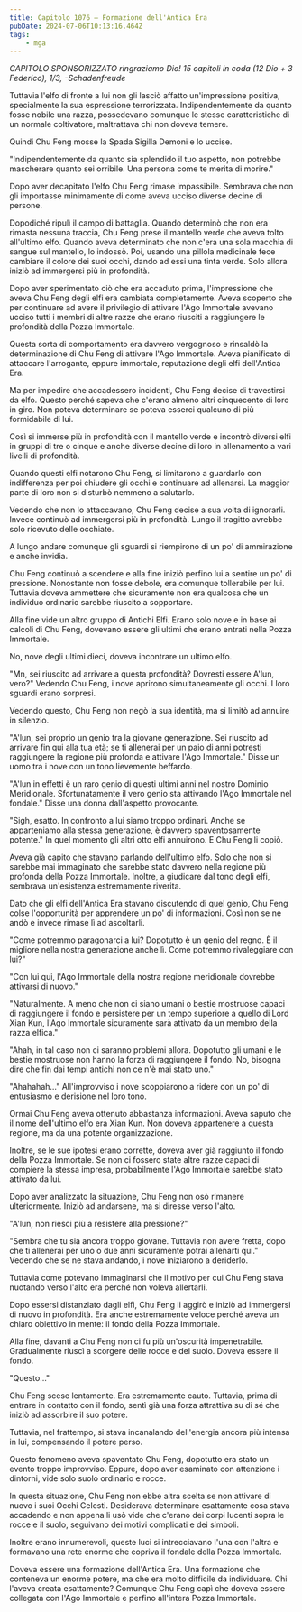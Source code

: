 ```yaml
---
title: Capitolo 1076 – Formazione dell'Antica Era
pubDate: 2024-07-06T10:13:16.464Z
tags:
    - mga
---
```



<em>CAPITOLO SPONSORIZZATO ringraziamo Dio!
15 capitoli in coda (12 Dio + 3 Federico), 1/3,
-Schadenfreude</em>


Tuttavia l'elfo di fronte a lui non gli lasciò affatto un'impressione positiva, specialmente la sua espressione terrorizzata. Indipendentemente da quanto fosse nobile una razza, possedevano comunque le stesse caratteristiche di un normale coltivatore, maltrattava chi non doveva temere.


Quindi Chu Feng mosse la Spada Sigilla Demoni e lo uccise.


"Indipendentemente da quanto sia splendido il tuo aspetto, non potrebbe mascherare quanto sei orribile. Una persona come te merita di morire."


Dopo aver decapitato l'elfo Chu Feng rimase impassibile. Sembrava che non gli importasse minimamente di come aveva ucciso diverse decine di persone.


Dopodiché ripulì il campo di battaglia. Quando determinò che non era rimasta nessuna traccia, Chu Feng prese il mantello verde che aveva tolto all'ultimo elfo. Quando aveva determinato che non c'era una sola macchia di sangue sul mantello, lo indossò. Poi, usando una pillola medicinale fece cambiare il colore dei suoi occhi, dando ad essi una tinta verde. Solo allora iniziò ad immergersi più in profondità.


Dopo aver sperimentato ciò che era accaduto prima, l'impressione che aveva Chu Feng degli elfi era cambiata completamente. Aveva scoperto che per continuare ad avere il privilegio di attivare l'Ago Immortale avevano ucciso tutti i membri di altre razze che erano riusciti a raggiungere le profondità della Pozza Immortale.


Questa sorta di comportamento era davvero vergognoso e rinsaldò la determinazione di Chu Feng di attivare l'Ago Immortale. Aveva pianificato di attaccare l'arrogante, eppure immortale, reputazione degli elfi dell'Antica Era.


Ma per impedire che accadessero incidenti, Chu Feng decise di travestirsi da elfo. Questo perché sapeva che c'erano almeno altri cinquecento di loro in giro. Non poteva determinare se poteva esserci qualcuno di più formidabile di lui.


Così si immerse più in profondità con il mantello verde e incontrò diversi elfi in gruppi di tre o cinque e anche diverse decine di loro in allenamento a vari livelli di profondità.


Quando questi elfi notarono Chu Feng, si limitarono a guardarlo con indifferenza per poi chiudere gli occhi e continuare ad allenarsi. La maggior parte di loro non si disturbò nemmeno a salutarlo.


Vedendo che non lo attaccavano, Chu Feng decise a sua volta di ignorarli. Invece continuò ad immergersi più in profondità. Lungo il tragitto avrebbe solo ricevuto delle occhiate.


A lungo andare comunque gli sguardi si riempirono di un po' di ammirazione e anche invidia.


Chu Feng continuò a scendere e alla fine iniziò perfino lui a sentire un po' di pressione. Nonostante non fosse debole, era comunque tollerabile per lui. Tuttavia doveva ammettere che sicuramente non era qualcosa che un individuo ordinario sarebbe riuscito a sopportare.


Alla fine vide un altro gruppo di Antichi Elfi. Erano solo nove e in base ai calcoli di Chu Feng, dovevano essere gli ultimi che erano entrati nella Pozza Immortale.


No, nove degli ultimi dieci, doveva incontrare un ultimo elfo.


"Mn, sei riuscito ad arrivare a questa profondità? Dovresti essere A'lun, vero?" Vedendo Chu Feng, i nove aprirono simultaneamente gli occhi. I loro sguardi erano sorpresi.


Vedendo questo, Chu Feng non negò la sua identità, ma si limitò ad annuire in silenzio.


"A'lun, sei proprio un genio tra la giovane generazione. Sei riuscito ad arrivare fin qui alla tua età; se ti allenerai per un paio di anni potresti raggiungere la regione più profonda e attivare l'Ago Immortale." Disse un uomo tra i nove con un tono lievemente beffardo.


"A'lun in effetti è un raro genio di questi ultimi anni nel nostro Dominio Meridionale. Sfortunatamente il vero genio sta attivando l'Ago Immortale nel fondale." Disse una donna dall'aspetto provocante.


"Sigh, esatto. In confronto a lui siamo troppo ordinari. Anche se apparteniamo alla stessa generazione, è davvero spaventosamente potente." In quel momento gli altri otto elfi annuirono. E Chu Feng li copiò.


Aveva già capito che stavano parlando dell'ultimo elfo. Solo che non si sarebbe mai immaginato che sarebbe stato davvero nella regione più profonda della Pozza Immortale. Inoltre, a giudicare dal tono degli elfi, sembrava un'esistenza estremamente riverita.


Dato che gli elfi dell'Antica Era stavano discutendo di quel genio, Chu Feng colse l'opportunità per apprendere un po' di informazioni. Così non se ne andò e invece rimase lì ad ascoltarli.


"Come potremmo paragonarci a lui? Dopotutto è un genio del regno. È il migliore nella nostra generazione anche lì. Come potremmo rivaleggiare con lui?"


"Con lui qui, l'Ago Immortale della nostra regione meridionale dovrebbe attivarsi di nuovo."


"Naturalmente. A meno che non ci siano umani o bestie mostruose capaci di raggiungere il fondo e persistere per un tempo superiore a quello di Lord Xian Kun, l'Ago Immortale sicuramente sarà attivato da un membro della razza elfica."


"Ahah, in tal caso non ci saranno problemi allora. Dopotutto gli umani e le bestie mostruose non hanno la forza di raggiungere il fondo. No, bisogna dire che fin dai tempi antichi non ce n'è mai stato uno."


"Ahahahah..." All'improvviso i nove scoppiarono a ridere con un po' di entusiasmo e derisione nel loro tono.


Ormai Chu Feng aveva ottenuto abbastanza informazioni. Aveva saputo che il nome dell'ultimo elfo era Xian Kun. Non doveva appartenere a questa regione, ma da una potente organizzazione.


Inoltre, se le sue ipotesi erano corrette, doveva aver già raggiunto il fondo della Pozza Immortale. Se non ci fossero state altre razze capaci di compiere la stessa impresa, probabilmente l'Ago Immortale sarebbe stato attivato da lui.


Dopo aver analizzato la situazione, Chu Feng non osò rimanere ulteriormente. Iniziò ad andarsene, ma si diresse verso l'alto.


"A'lun, non riesci più a resistere alla pressione?"


"Sembra che tu sia ancora troppo giovane. Tuttavia non avere fretta, dopo che ti allenerai per uno o due anni sicuramente potrai allenarti qui." Vedendo che se ne stava andando, i nove iniziarono a deriderlo.


Tuttavia come potevano immaginarsi che il motivo per cui Chu Feng stava nuotando verso l'alto era perché non voleva allertarli.


Dopo essersi distanziato dagli elfi, Chu Feng li aggirò e iniziò ad immergersi di nuovo in profondità. Era anche estremamente veloce perché aveva un chiaro obiettivo in mente: il fondo della Pozza Immortale.


Alla fine, davanti a Chu Feng non ci fu più un'oscurità impenetrabile. Gradualmente riuscì a scorgere delle rocce e del suolo. Doveva essere il fondo.


"Questo..."


Chu Feng scese lentamente. Era estremamente cauto. Tuttavia, prima di entrare in contatto con il fondo, sentì già una forza attrattiva su di sé che iniziò ad assorbire il suo potere.


Tuttavia, nel frattempo, si stava incanalando dell'energia ancora più intensa in lui, compensando il potere perso.


Questo fenomeno aveva spaventato Chu Feng, dopotutto era stato un evento troppo improvviso. Eppure, dopo aver esaminato con attenzione i dintorni, vide solo suolo ordinario e rocce.


In questa situazione, Chu Feng non ebbe altra scelta se non attivare di nuovo i suoi Occhi Celesti. Desiderava determinare esattamente cosa stava accadendo e non appena li usò vide che c'erano dei corpi lucenti sopra le rocce e il suolo, seguivano dei motivi complicati e dei simboli.


Inoltre erano innumerevoli, queste luci si intrecciavano l'una con l'altra e formavano una rete enorme che copriva il fondale della Pozza Immortale.


Doveva essere una formazione dell'Antica Era. Una formazione che conteneva un enorme potere, ma che era molto difficile da individuare. Chi l'aveva creata esattamente? Comunque Chu Feng capì che doveva essere collegata con l'Ago Immortale e perfino all'intera Pozza Immortale.
                                


                                



